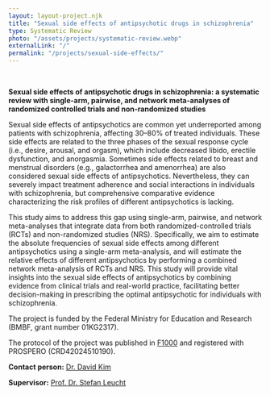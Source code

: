 ```yaml
---
layout: layout-project.njk
title: "Sexual side effects of antipsychotic drugs in schizophrenia"
type: Systematic Review
photo: "/assets/projects/systematic-review.webp"
externalLink: "/"
permalink: "/projects/sexual-side-effects/"
---
```


<br>

**Sexual side effects of antipsychotic drugs in schizophrenia: a systematic review with single-arm, pairwise, and network meta-analyses of randomized controlled trials and non-randomized studies**


Sexual side effects of antipsychotics are common yet underreported among patients with schizophrenia, affecting 30–80% of treated individuals. These side effects are related to the three phases of the sexual response cycle (i.e., desire, arousal, and orgasm), which include decreased libido, erectile dysfunction, and anorgasmia. Sometimes side effects related to breast and menstrual disorders (e.g., galactorrhea and amenorrhea) are also considered sexual side effects of antipsychotics. Nevertheless, they can severely impact treatment adherence and social interactions in individuals with schizophrenia, but comprehensive comparative evidence characterizing the risk profiles of different antipsychotics is lacking. 

This study aims to address this gap using single-arm, pairwise, and network meta-analyses that integrate data from both randomized-controlled trials (RCTs) and non-randomized studies (NRS). Specifically, we aim to estimate the absolute frequencies of sexual side effects among different antipsychotics using a single-arm meta-analysis, and will estimate the relative effects of different antipsychotics by performing a combined network meta-analysis of RCTs and NRS. This study will provide vital insights into the sexual side effects of antipsychotics by combining evidence from clinical trials and real-world practice, facilitating better decision-making in prescribing the optimal antipsychotic for individuals with schizophrenia.

The project is funded by the Federal Ministry for Education and Research (BMBF, grant number 01KG2317).

The protocol of the project was published in [F1000](https://f1000research.com/articles/13-973) and registered with PROSPERO (CRD42024510190).

**Contact person:** [Dr. David Kim](/team/david-kim/)

**Supervisor:** [Prof. Dr. Stefan Leucht](/team/prof-stefan-leucht/)

